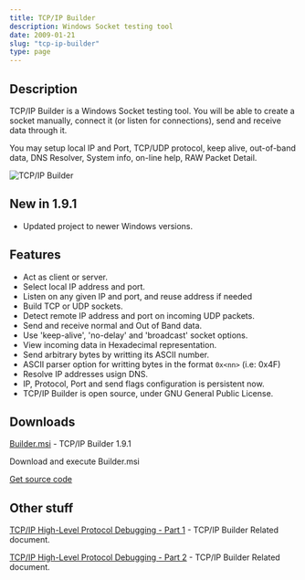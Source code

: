 ```yaml
---
title: TCP/IP Builder
description: Windows Socket testing tool
date: 2009-01-21
slug: "tcp-ip-builder"
type: page
---
```


## Description
TCP/IP Builder is a Windows Socket testing tool.
You will be able to create a socket manually, connect it (or listen for connections), send and receive data through it.

You may setup local IP and Port, TCP/UDP protocol, keep alive, out-of-band data, DNS Resolver, System info, on-line help, RAW Packet Detail.

![TCP/IP Builder](/images/legacy/builder.png)

## New in 1.9.1
* Updated project to newer Windows versions.

## Features
* Act as client or server.
* Select local IP address and port.
* Listen on any given IP and port, and reuse address if needed
* Build TCP or UDP sockets.
* Detect remote IP address and port on incoming UDP packets.
* Send and receive normal and Out of Band data.
* Use 'keep-alive', 'no-delay' and 'broadcast' socket options.
* View incoming data in Hexadecimal representation.
* Send arbitrary bytes by writting its ASCII number.
* ASCII parser option for writting bytes in the format `0x<nn>` (i.e: 0x4F)
* Resolve IP addresses usign DNS.
* IP, Protocol, Port and send flags configuration is persistent now.
* TCP/IP Builder is open source, under GNU General Public License.

## Downloads
[Builder.msi](/downloads/legacy/builder/Builder.msi) - TCP/IP Builder 1.9.1

Download and execute Builder.msi

[Get source code](https://github.com/drkblog/tcp-ip-builder)

## Other stuff

[TCP/IP High-Level Protocol Debugging - Part 1](/en/legacy/tcp-ip-high-level-protocol-debugging-1) - TCP/IP Builder Related document.

[TCP/IP High-Level Protocol Debugging - Part 2](/en/legacy/tcp-ip-high-level-protocol-debugging-2) - TCP/IP Builder Related document.
